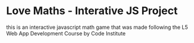 # Love Maths - Interative JS Project

this is an interactive javascript math game that was made following the L5 Web App Development Course by Code Institute